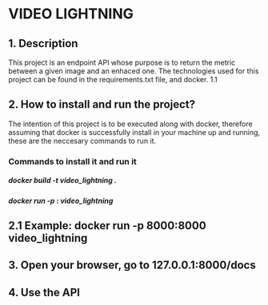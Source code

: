 # VIDEO LIGHTNING

## 1.  Description

This project is an endpoint API whose purpose is to return the metric between a given image and an enhaced one.
The technologies used for this project can be found in the requirements.txt file, and docker.
1.1

## 2.  How to install and run the project?
The intention of this project is to be executed along with docker, therefore assuming that docker is successfully 
install in your machine up and running, these are the neccesary commands to run it.

### Commands to install it and run it
##### docker build -t video_lightning .

##### docker run -p <port from the outside>:<port from the inside> video_lightning 


## 2.1 Example: docker run -p 8000:8000 video_lightning 

## 3.  Open your browser, go to 127.0.0.1:8000/docs

##  4. Use the API

